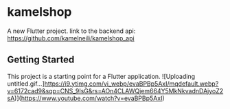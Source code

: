 # kamelshop

A new Flutter project.
link to the backend api:
https://github.com/kamelneili/kamelshop_api

## Getting Started

This project is a starting point for a Flutter application.
![Uploading untitled.gif…]https://i9.ytimg.com/vi_webp/evaBPBp5AxI/mqdefault.webp?v=6172cad9&sqp=CNS_9IsG&rs=AOn4CLAWQjem664Y5MkNkvadnDAjyoZ2sA)](https://www.youtube.com/watch?v=evaBPBp5AxI)
